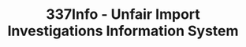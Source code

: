 ---
layout: default
bigquery: https://console.cloud.google.com/bigquery?p=patents-public-data&d=usitc_investigations&page=dataset&project=sheets-management-319211
citation: US International Trade Commission 337Info Unfair Import Investigations Information
  System
contributors: US International Trade Comission
cost: None
description: US International Trade Commission 337Info Unfair Import Investigations
  Information System contains data on investigations done under Section 337. Section
  337 declares the infringement of certain statutory intellectual property rights
  and other forms of unfair competition in import trade to be unlawful practices.
  Most Section 337 investigations involve allegations of patent or registered trademark
  infringement.
documentation: FAQ and tutorial available on the site
last_edit: Mon, 04 Apr 2022 19:10:40 GMT
location: https://pubapps2.usitc.gov/337external/
maintained_by: US International Trade Comission
schema_fields: '[''lastUpdated'', ''teoProceedingInvolved'', ''ouiiParticipation'',
  ''teoIdIssueDate'', ''copyrightNumbers'', ''publication_number'', ''scheduledStartDateEvidHear'',
  ''finalIdOnViolationIssue'', ''dateComplaintFiled'', ''invUnfairAct'', ''issueDateOtherNonFinal'',
  ''dateOfPublicationFrNotice'', ''currentActiveALJ'', ''patentNumbers'', ''finalIdOnViolationDue'',
  ''aljAssigned'', ''internalRemand'', ''ouiiAttorney'', ''reportingRequirements'',
  ''finalDetNoViolation'', ''teoIdDueDate'', ''patentNumber'', ''finalDetViolation'',
  ''respondent'', ''teoReliefGranted'', ''scheduledEndDateEvidHear'', ''actualEndDateEvidHear'',
  ''id'', ''currentStatus'', ''dateCreated'', ''startDateMarkmanHearing'', ''investigationType'',
  ''trademarkNumbers'', ''gcAttorney'', ''targetDate'', ''investigationTermDate'',
  ''docketNo'', ''title'', ''actualStartDateEvidHear'', ''complainant'', ''investigationNo'',
  ''endDateMarkmanHearing'', ''markmanHearing'', ''htsNumbers'', ''cafcAppeals'']'
shortname: unfair_import_investigations
tags:
- import
- legal
- trade
timeframe: 2008-2021 (prior to 2008 downloadable as a JSON file)
title: 337Info - Unfair Import Investigations Information System
uuid: 2721f5ec-e599-4890-9265-9706719fc71e
---